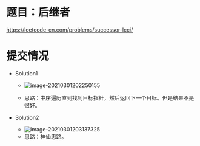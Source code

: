 # 题目：后继者
https://leetcode-cn.com/problems/successor-lcci/

# 提交情况

- Solution1

  - ![image-20210301202250155](e:\workspaces\leetcode\interview04_06\题目.assets\image-20210301202250155.png)

  - 思路：中序遍历直到找到目标指针，然后返回下一个目标。但是结果不是很好。

- Solution2

  - ![image-20210301203137325](e:\workspaces\leetcode\interview04_06\题目.assets\image-20210301203137325.png)
  - 思路：神仙思路。